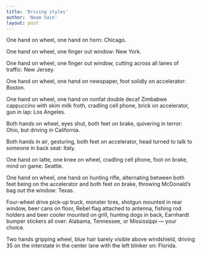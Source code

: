 ```yaml
---
title: 'Driving styles'
author: 'Noam Sain'
layout: post
---
```


One hand on wheel, one hand on horn: Chicago.

One hand on wheel, one finger out window: New York.

One hand on wheel, one finger out window, cutting across all lanes of traffic: New Jersey.

One hand on wheel, one hand on newspaper, foot solidly on accelerator: Boston.

One hand on wheel, one hand on nonfat double decaf Zimbabwe cappuccino with skim milk froth, cradling cell phone, brick on accelerator, gun in lap: Los Angeles.

Both hands on wheel, eyes shut, both feet on brake, quivering in terror: Ohio, but driving in California.

Both hands in air, gesturing, both feet on accelerator, head turned to talk to someone in back seat: Italy.

One hand on latte, one knee on wheel, cradling cell phone, foot on brake, mind on game: Seattle.

One hand on wheel, one hand on hunting rifle, alternating between both feet being on the accelerator and both feet on brake, throwing McDonald’s bag out the window: Texas.

Four-wheel drive pick-up truck, monster tires, shotgun mounted in rear window, beer cans on floor, Rebel flag attached to antenna, fishing rod holders and beer cooler mounted on grill, hunting dogs in back, Earnhardt bumper stickers all over: Alabama, Tennessee, or Mississippi — your choice.

Two hands gripping wheel, blue hair barely visible above windshield, driving 35 on the interstate in the center lane with the left blinker on: Florida.